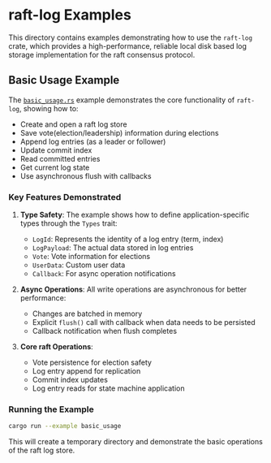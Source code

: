 # raft-log Examples

This directory contains examples demonstrating how to use the `raft-log` crate, which provides a high-performance, reliable local disk based log storage implementation for the raft consensus protocol.

## Basic Usage Example

The [`basic_usage.rs`](basic_usage.rs) example demonstrates the core functionality of `raft-log`, showing how to:

- Create and open a raft log store
- Save vote(election/leadership) information during elections
- Append log entries (as a leader or follower)
- Update commit index
- Read committed entries
- Get current log state
- Use asynchronous flush with callbacks

### Key Features Demonstrated

1. **Type Safety**: The example shows how to define application-specific types through the `Types` trait:
   - `LogId`: Represents the identity of a log entry (term, index)
   - `LogPayload`: The actual data stored in log entries
   - `Vote`: Vote information for elections
   - `UserData`: Custom user data
   - `Callback`: For async operation notifications

2. **Async Operations**: All write operations are asynchronous for better performance:
   - Changes are batched in memory
   - Explicit `flush()` call with callback when data needs to be persisted
   - Callback notification when flush completes

3. **Core raft Operations**:
   - Vote persistence for election safety
   - Log entry append for replication
   - Commit index updates
   - Log entry reads for state machine application

### Running the Example

```bash
cargo run --example basic_usage
```

This will create a temporary directory and demonstrate the basic operations of the raft log store.